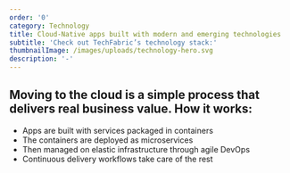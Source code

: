 ```yaml
---
order: '0'
category: Technology
title: Cloud-Native apps built with modern and emerging technologies
subtitle: 'Check out TechFabric’s technology stack:'
thumbnailImage: /images/uploads/technology-hero.svg
description: '-'
---
```

## Moving to the cloud is a simple process that delivers real business value. How it works:

* Apps are built with services packaged in containers
* The containers are deployed as microservices
* Then managed on elastic infrastructure through agile DevOps
* Continuous delivery workflows take care of the rest
